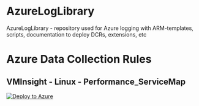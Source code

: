 # AzureLogLibrary
 AzureLogLibrary - repository used for Azure logging with ARM-templates, scripts, documentation to deploy DCRs, extensions, etc

# Azure Data Collection Rules

## VMInsight - Linux - Performance_ServiceMap
[![Deploy to Azure](https://aka.ms/deploytoazurebutton)](https://portal.azure.com/#create/Microsoft.Template/uri/https%3A%2F%2Fraw.githubusercontent.com%2FKnudsenMorten%2FAzureLogLibrary%2Fmain%2FDataCollectionRules%2Fvminsight%2Fdcr-linux-vmhealth-performance_basic.json)


